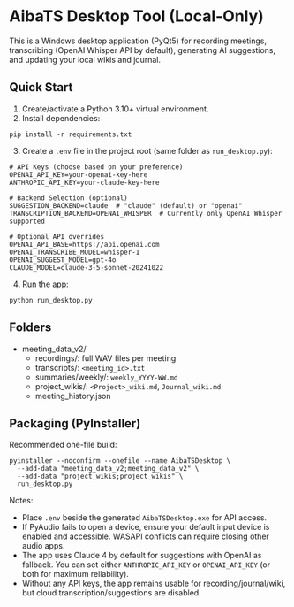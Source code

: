 # AibaTS Desktop Tool (Local-Only)

This is a Windows desktop application (PyQt5) for recording meetings, transcribing (OpenAI Whisper API by default), generating AI suggestions, and updating your local wikis and journal.

## Quick Start

1) Create/activate a Python 3.10+ virtual environment.
2) Install dependencies:

```
pip install -r requirements.txt
```

3) Create a `.env` file in the project root (same folder as `run_desktop.py`):

```
# API Keys (choose based on your preference)
OPENAI_API_KEY=your-openai-key-here
ANTHROPIC_API_KEY=your-claude-key-here

# Backend Selection (optional)
SUGGESTION_BACKEND=claude  # "claude" (default) or "openai"
TRANSCRIPTION_BACKEND=OPENAI_WHISPER  # Currently only OpenAI Whisper supported

# Optional API overrides
OPENAI_API_BASE=https://api.openai.com
OPENAI_TRANSCRIBE_MODEL=whisper-1
OPENAI_SUGGEST_MODEL=gpt-4o
CLAUDE_MODEL=claude-3-5-sonnet-20241022
```

4) Run the app:

```
python run_desktop.py
```

## Folders

- meeting_data_v2/
  - recordings/: full WAV files per meeting
  - transcripts/: `<meeting_id>.txt`
  - summaries/weekly/: `weekly_YYYY-WW.md`
  - project_wikis/: `<Project>_wiki.md`, `Journal_wiki.md`
  - meeting_history.json

## Packaging (PyInstaller)

Recommended one-file build:

```
pyinstaller --noconfirm --onefile --name AibaTSDesktop \
  --add-data "meeting_data_v2;meeting_data_v2" \
  --add-data "project_wikis;project_wikis" \
  run_desktop.py
```

Notes:
- Place `.env` beside the generated `AibaTSDesktop.exe` for API access.
- If PyAudio fails to open a device, ensure your default input device is enabled and accessible. WASAPI conflicts can require closing other audio apps.
- The app uses Claude 4 by default for suggestions with OpenAI as fallback. You can set either `ANTHROPIC_API_KEY` or `OPENAI_API_KEY` (or both for maximum reliability).
- Without any API keys, the app remains usable for recording/journal/wiki, but cloud transcription/suggestions are disabled.





